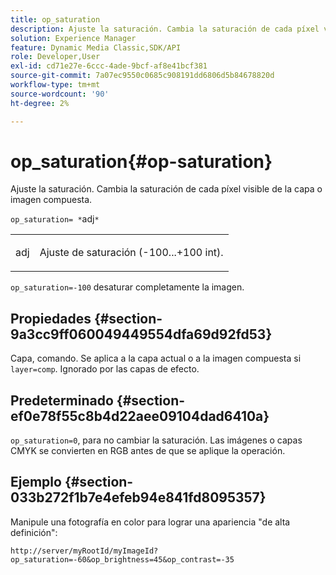 ```yaml
---
title: op_saturation
description: Ajuste la saturación. Cambia la saturación de cada píxel visible de la capa o imagen compuesta.
solution: Experience Manager
feature: Dynamic Media Classic,SDK/API
role: Developer,User
exl-id: cd71e27e-6ccc-4ade-9bcf-af8e41bcf381
source-git-commit: 7a07ec9550c0685c908191dd6806d5b84678820d
workflow-type: tm+mt
source-wordcount: '90'
ht-degree: 2%

---
```


# op_saturation{#op-saturation}

Ajuste la saturación. Cambia la saturación de cada píxel visible de la capa o imagen compuesta.

`op_saturation= *`adj`*`

<table id="simpletable_5F118A28FE674B06A16F6F19C56B4594"> 
 <tr class="strow"> 
  <td class="stentry"> <p><span class="varname"> adj</span> </p> </td> 
  <td class="stentry"> <p>Ajuste de saturación (-100...+100 int). </p></td> 
 </tr> 
</table>

`op_saturation=-100` desaturar completamente la imagen.

## Propiedades {#section-9a3cc9ff060049449554dfa69d92fd53}

Capa, comando. Se aplica a la capa actual o a la imagen compuesta si `layer=comp`. Ignorado por las capas de efecto.

## Predeterminado {#section-ef0e78f55c8b4d22aee09104dad6410a}

`op_saturation=0`, para no cambiar la saturación. Las imágenes o capas CMYK se convierten en RGB antes de que se aplique la operación.

## Ejemplo {#section-033b272f1b7e4efeb94e841fd8095357}

Manipule una fotografía en color para lograr una apariencia &quot;de alta definición&quot;:

`http://server/myRootId/myImageId?op_saturation=-60&op_brightness=45&op_contrast=-35`
